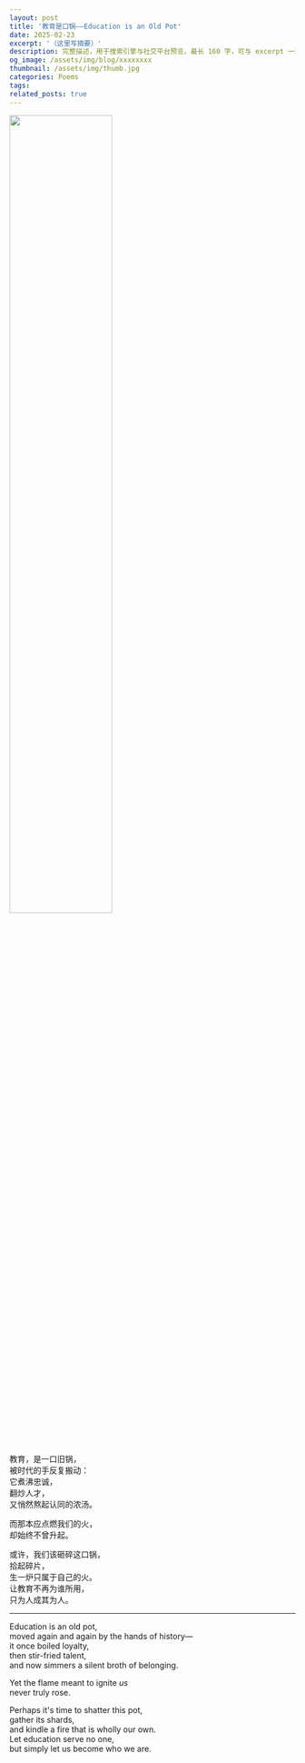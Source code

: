 ```yaml
---
layout: post
title: '教育是口锅——Education is an Old Pot'
date: 2025-02-23
excerpt: '（这里写摘要）'
description: 完整描述，用于搜索引擎与社交平台预览，最长 160 字，可与 excerpt 一致
og_image: /assets/img/blog/xxxxxxxx
thumbnail: /assets/img/thumb.jpg
categories: Poems
tags: 
related_posts: true
---
```


<img src="{{ '/assets/img/blog/xxxxxxxx' | relative_url }}" style="width:60%;">

教育，是一口旧锅，  
被时代的手反复搬动：  
它煮沸忠诚，  
翻炒人才，  
又悄然熬起认同的浓汤。

而那本应点燃我们的火，  
却始终不曾升起。

或许，我们该砸碎这口锅，  
拾起碎片，  
生一炉只属于自己的火。  
让教育不再为谁所用，  
只为人成其为人。

---

Education is an old pot,  
moved again and again by the hands of history—  
it once boiled loyalty,  
then stir-fried talent,  
and now simmers a silent broth of belonging.

Yet the flame meant to ignite *us*  
never truly rose.

Perhaps it's time to shatter this pot,  
gather its shards,  
and kindle a fire that is wholly our own.  
Let education serve no one,  
but simply let us become who we are.